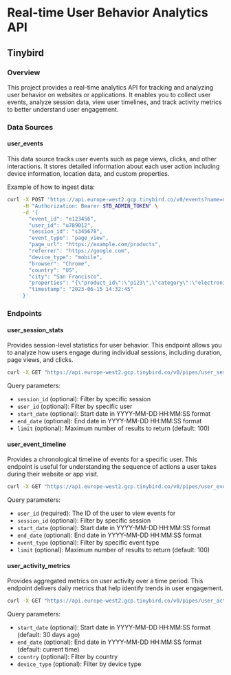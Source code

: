 # Real-time User Behavior Analytics API

## Tinybird

### Overview
This project provides a real-time analytics API for tracking and analyzing user behavior on websites or applications. It enables you to collect user events, analyze session data, view user timelines, and track activity metrics to better understand user engagement.

### Data Sources

#### user_events
This data source tracks user events such as page views, clicks, and other interactions. It stores detailed information about each user action including device information, location data, and custom properties.

Example of how to ingest data:
```bash
curl -X POST "https://api.europe-west2.gcp.tinybird.co/v0/events?name=user_events" \
     -H "Authorization: Bearer $TB_ADMIN_TOKEN" \
     -d '{
       "event_id": "e123456",
       "user_id": "u789012",
       "session_id": "s345678",
       "event_type": "page_view",
       "page_url": "https://example.com/products",
       "referrer": "https://google.com",
       "device_type": "mobile",
       "browser": "Chrome",
       "country": "US",
       "city": "San Francisco",
       "properties": "{\"product_id\":\"p123\",\"category\":\"electronics\"}",
       "timestamp": "2023-06-15 14:32:45"
     }'
```

### Endpoints

#### user_session_stats
Provides session-level statistics for user behavior. This endpoint allows you to analyze how users engage during individual sessions, including duration, page views, and clicks.

```bash
curl -X GET "https://api.europe-west2.gcp.tinybird.co/v0/pipes/user_session_stats.json?token=$TB_ADMIN_TOKEN&user_id=u789012&start_date=2023-01-01%2000:00:00&end_date=2023-12-31%2023:59:59&limit=50"
```

Query parameters:
- `session_id` (optional): Filter by specific session
- `user_id` (optional): Filter by specific user
- `start_date` (optional): Start date in YYYY-MM-DD HH:MM:SS format
- `end_date` (optional): End date in YYYY-MM-DD HH:MM:SS format
- `limit` (optional): Maximum number of results to return (default: 100)

#### user_event_timeline
Provides a chronological timeline of events for a specific user. This endpoint is useful for understanding the sequence of actions a user takes during their website or app visit.

```bash
curl -X GET "https://api.europe-west2.gcp.tinybird.co/v0/pipes/user_event_timeline.json?token=$TB_ADMIN_TOKEN&user_id=u789012&event_type=page_view"
```

Query parameters:
- `user_id` (required): The ID of the user to view events for
- `session_id` (optional): Filter by specific session
- `start_date` (optional): Start date in YYYY-MM-DD HH:MM:SS format
- `end_date` (optional): End date in YYYY-MM-DD HH:MM:SS format
- `event_type` (optional): Filter by specific event type
- `limit` (optional): Maximum number of results to return (default: 100)

#### user_activity_metrics
Provides aggregated metrics on user activity over a time period. This endpoint delivers daily metrics that help identify trends in user engagement.

```bash
curl -X GET "https://api.europe-west2.gcp.tinybird.co/v0/pipes/user_activity_metrics.json?token=$TB_ADMIN_TOKEN&start_date=2023-05-01%2000:00:00&end_date=2023-05-31%2023:59:59&country=US"
```

Query parameters:
- `start_date` (optional): Start date in YYYY-MM-DD HH:MM:SS format (default: 30 days ago)
- `end_date` (optional): End date in YYYY-MM-DD HH:MM:SS format (default: current time)
- `country` (optional): Filter by country
- `device_type` (optional): Filter by device type
